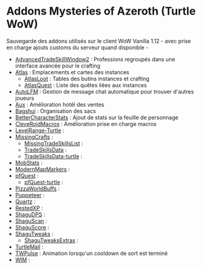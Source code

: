 # Addons Mysteries of Azeroth (Turtle WoW)
Sauvegarde des addons utilisés sur le client WoW Vanilla 1.12 - avec prise en charge ajouts customs du serveur quand disponible -

- [AdvancedTradeSkillWindow2](https://github.com/Mysteries-of-Azeroth-Addons/AdvancedTradeSkillWindow2) : Professions regroupés dans une interface avancée pour le crafting
- [Atlas](https://github.com/Mysteries-of-Azeroth-Addons/Atlas) : Emplacements et cartes des instances
  - [AtlasLoot](https://github.com/Mysteries-of-Azeroth-Addons/AtlasLoot) : Tables des butins instances et crafting
  - [AtlasQuest](https://github.com/Mysteries-of-Azeroth-Addons/AtlasQuest) : Liste des quêtes liées aux instances
- [AutoLFM](https://github.com/Mysteries-of-Azeroth-Addons/AutoLFM) : Gestion de message chat automatique pour trouver d'autres joueurs
- [Aux](https://github.com/Mysteries-of-Azeroth-Addons/aux-addon) : Amélioration hotêl des ventes
- [Bagshui](https://github.com/Mysteries-of-Azeroth-Addons/Bagshui) : Organisation des sacs
- [BetterCharacterStats](https://github.com/Mysteries-of-Azeroth-Addons/BetterCharacterStats) : Ajout de stats sur la feuille de personnage
- [CleveRoidMacros](https://github.com/Mysteries-of-Azeroth-Addons/CleveRoidMacros) : Amélioration prise en charge macros
- [LevelRange-Turtle]() :
- [MissingCrafts]() :
  - [MissingTradeSkillsList]() :
  - [TradeSkillsData]() :
  - [TradeSkillsData-turtle]() :
- [MobStats]() :
- [ModernMapMarkers]() :
- [pfQuest]() :
  - [pfQuest-turtle]() :
- [PizzaWorldBuffs]() :
- [Puppeteer]() :
- [Quartz]() :
- [RestedXP]() :
- [ShaguDPS]() :
- [ShaguScan]() :
- [ShaguScore]() :
- [ShaguTweaks]() :
  - [ShaguTweaksExtras]() :
- [TurtleMail]() :
- [TWPulse](https://github.com/Mysteries-of-Azeroth-Addons/TWPulse) : Animation lorsqu'un cooldown de sort est terminé
- [WIM]() :
